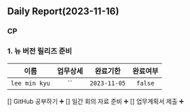 ## Daily Report(2023-11-16)

### CP
### 1. 뉴 버전 릴리즈 준비

| 이름 | 업무상세 | 완료기한 | 완료여부 |
| :--: | :--: | :--: | :--: |
| `lee min kyu` | `` | `2023-11-05` | `false` |
[] GitHub 공부하기 :heavy_plus_sign: 
[] 일간 회의 자료 준비 :heavy_plus_sign: 
[] 업무계획서 제출 :heavy_plus_sign: 



